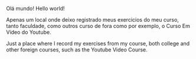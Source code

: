 Olá mundo!
Hello world!

Apenas um local onde deixo registrado meus exercicios do meu curso, tanto faculdade, como outros curso de fora como por exemplo, o Curso Em Vídeo do Youtube.

Just a place where I record my exercises from my course, both college and other foreign courses, such as the Youtube Video Course.
